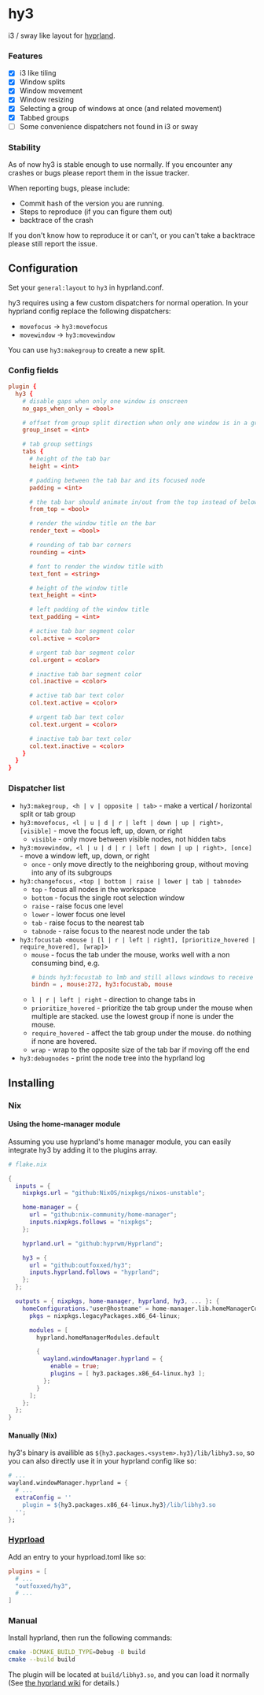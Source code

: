 # hy3
i3 / sway like layout for [hyprland](https://github.com/hyprwm/hyprland).

### Features
- [x] i3 like tiling
- [x] Window splits
- [x] Window movement
- [x] Window resizing
- [x] Selecting a group of windows at once (and related movement)
- [x] Tabbed groups
- [ ] Some convenience dispatchers not found in i3 or sway

### Stability
As of now hy3 is stable enough to use normally.
If you encounter any crashes or bugs please report them in the issue tracker.

When reporting bugs, please include:
- Commit hash of the version you are running.
- Steps to reproduce (if you can figure them out)
- backtrace of the crash

If you don't know how to reproduce it or can't, or you can't take a backtrace please still report the issue.

## Configuration
Set your `general:layout` to `hy3` in hyprland.conf.

hy3 requires using a few custom dispatchers for normal operation.
In your hyprland config replace the following dispatchers:
 - `movefocus` -> `hy3:movefocus`
 - `movewindow` -> `hy3:movewindow`

You can use `hy3:makegroup` to create a new split.

### Config fields
```conf
plugin {
  hy3 {
    # disable gaps when only one window is onscreen
    no_gaps_when_only = <bool>

    # offset from group split direction when only one window is in a group
    group_inset = <int>

    # tab group settings
    tabs {
      # height of the tab bar
      height = <int>

      # padding between the tab bar and its focused node
      padding = <int>

      # the tab bar should animate in/out from the top instead of below the window
      from_top = <bool>

      # render the window title on the bar
      render_text = <bool>

      # rounding of tab bar corners
      rounding = <int>

      # font to render the window title with
      text_font = <string>

      # height of the window title
      text_height = <int>

      # left padding of the window title
      text_padding = <int>

      # active tab bar segment color
      col.active = <color>

      # urgent tab bar segment color
      col.urgent = <color>

      # inactive tab bar segment color
      col.inactive = <color>

      # active tab bar text color
      col.text.active = <color>

      # urgent tab bar text color
      col.text.urgent = <color>

      # inactive tab bar text color
      col.text.inactive = <color>
    }
  }
}
```

### Dispatcher list
 - `hy3:makegroup, <h | v | opposite | tab>` - make a vertical / horizontal split or tab group
 - `hy3:movefocus, <l | u | d | r | left | down | up | right>, [visible]` - move the focus left, up, down, or right
   - `visible` - only move between visible nodes, not hidden tabs
 - `hy3:movewindow, <l | u | d | r | left | down | up | right>, [once]` - move a window left, up, down, or right
   - `once` - only move directly to the neighboring group, without moving into any of its subgroups
 - `hy3:changefocus, <top | bottom | raise | lower | tab | tabnode>`
   - `top` - focus all nodes in the workspace
   - `bottom` - focus the single root selection window
   - `raise` - raise focus one level
   - `lower` - lower focus one level
   - `tab` - raise focus to the nearest tab
   - `tabnode` - raise focus to the nearest node under the tab
 - `hy3:focustab <mouse | [l | r | left | right], [prioritize_hovered | require_hovered], [wrap]>`
   - `mouse` - focus the tab under the mouse, works well with a non consuming bind, e.g.
     ```conf
     # binds hy3:focustab to lmb and still allows windows to receive clicks
     bindn = , mouse:272, hy3:focustab, mouse
     ```
   - `l | r | left | right` - direction to change tabs in
   - `prioritize_hovered` - prioritize the tab group under the mouse when multiple are stacked. use the lowest group if none is under the mouse.
   - `require_hovered` - affect the tab group under the mouse. do nothing if none are hovered.
   - `wrap` - wrap to the opposite size of the tab bar if moving off the end
 - `hy3:debugnodes` - print the node tree into the hyprland log

## Installing

### Nix
#### Using the home-manager module
Assuming you use hyprland's home manager module, you can easily integrate hy3 by adding it to the plugins array.

```nix
# flake.nix

{
  inputs = {
    nixpkgs.url = "github:NixOS/nixpkgs/nixos-unstable";

    home-manager = {
      url = "github:nix-community/home-manager";
      inputs.nixpkgs.follows = "nixpkgs";
    };

    hyprland.url = "github:hyprwm/Hyprland";

    hy3 = {
      url = "github:outfoxxed/hy3";
      inputs.hyprland.follows = "hyprland";
    };
  };

  outputs = { nixpkgs, home-manager, hyprland, hy3, ... }: {
    homeConfigurations."user@hostname" = home-manager.lib.homeManagerConfiguration {
      pkgs = nixpkgs.legacyPackages.x86_64-linux;

      modules = [
        hyprland.homeManagerModules.default

        {
          wayland.windowManager.hyprland = {
            enable = true;
            plugins = [ hy3.packages.x86_64-linux.hy3 ];
          };
        }
      ];
    };
  };
}
```

#### Manually (Nix)
hy3's binary is availible as `${hy3.packages.<system>.hy3}/lib/libhy3.so`, so you can also
directly use it in your hyprland config like so:

```nix
# ...
wayland.windowManager.hyprland = {
  # ...
  extraConfig = ''
    plugin = ${hy3.packages.x86_64-linux.hy3}/lib/libhy3.so
  '';
};
```

### [Hyprload](https://github.com/Duckonaut/hyprload)
Add an entry to your hyprload.toml like so:

```toml
plugins = [
  # ...
  "outfoxxed/hy3",
  # ...
]
```

### Manual
Install hyprland, then run the following commands:

```sh
cmake -DCMAKE_BUILD_TYPE=Debug -B build
cmake --build build
```

The plugin will be located at `build/libhy3.so`, and you can load it normally
(See [the hyprland wiki](https://wiki.hyprland.org/Plugins/Using-Plugins/#installing--using-plugins) for details.)
